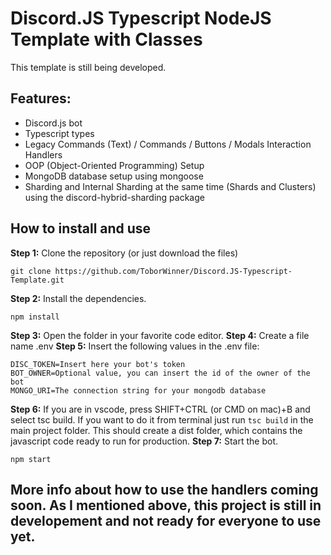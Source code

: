 # Discord.JS Typescript NodeJS Template with Classes

This template is still being developed.

## Features:
* Discord.js bot
* Typescript types
* Legacy Commands (Text) / Commands / Buttons / Modals Interaction Handlers
* OOP (Object-Oriented Programming) Setup
* MongoDB database setup using mongoose
* Sharding and Internal Sharding at the same time (Shards and Clusters) using the discord-hybrid-sharding package

## How to install and use

**Step 1:** Clone the repository (or just download the files)
```
git clone https://github.com/ToborWinner/Discord.JS-Typescript-Template.git
```
**Step 2:** Install the dependencies.
```
npm install
```
**Step 3:** Open the folder in your favorite code editor.
**Step 4:** Create a file name .env
**Step 5:** Insert the following values in the .env file:
```
DISC_TOKEN=Insert here your bot's token
BOT_OWNER=Optional value, you can insert the id of the owner of the bot
MONGO_URI=The connection string for your mongodb database
```
**Step 6:** If you are in vscode, press SHIFT+CTRL (or CMD on mac)+B and select tsc build. If you want to do it from terminal just run `tsc build` in the main project folder. This should create a dist folder, which contains the javascript code ready to run for production.
**Step 7:** Start the bot.
```
npm start
```

## More info about how to use the handlers coming soon. As I mentioned above, this project is still in developement and not ready for everyone to use yet.